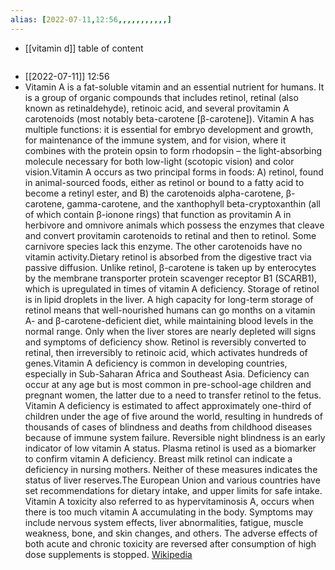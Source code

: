 ```yaml
---
alias: [2022-07-11,12:56,,,,,,,,,,,]
---
```

- [[vitamin d]]
table of content
```toc
```

- [[2022-07-11]] 12:56
- Vitamin A is a fat-soluble vitamin and an essential nutrient for humans. It is a group of organic compounds that includes retinol, retinal (also known as retinaldehyde), retinoic acid, and several provitamin A carotenoids (most notably beta-carotene [β-carotene]). Vitamin A has multiple functions: it is essential for embryo development and growth, for maintenance of the immune system, and for vision, where it combines with the protein opsin to form rhodopsin – the light-absorbing molecule necessary for both low-light (scotopic vision) and color vision.Vitamin A occurs as two principal forms in foods: A) retinol, found in animal-sourced foods, either as retinol or bound to a fatty acid to become a retinyl ester, and B) the carotenoids alpha-carotene, β-carotene, gamma-carotene, and the xanthophyll beta-cryptoxanthin (all of which contain β-ionone rings) that function as provitamin A in herbivore and omnivore animals which possess the enzymes that cleave and convert provitamin carotenoids to retinal and then to retinol. Some carnivore species lack this enzyme. The other carotenoids have no vitamin activity.Dietary retinol is absorbed from the digestive tract via passive diffusion. Unlike retinol, β-carotene is taken up by enterocytes by the membrane transporter protein scavenger receptor B1 (SCARB1), which is upregulated in times of vitamin A deficiency. Storage of retinol is in lipid droplets in the liver. A high capacity for long-term storage of retinol means that well-nourished humans can go months on a vitamin A- and β-carotene-deficient diet, while maintaining blood levels in the normal range. Only when the liver stores are nearly depleted will signs and symptoms of deficiency show. Retinol is reversibly converted to retinal, then irreversibly to retinoic acid, which activates hundreds of genes.Vitamin A deficiency is common in developing countries, especially in Sub-Saharan Africa and Southeast Asia. Deficiency can occur at any age but is most common in pre-school-age children and pregnant women, the latter due to a need to transfer retinol to the fetus. Vitamin A deficiency is estimated to affect approximately one-third of children under the age of five around the world, resulting in hundreds of thousands of cases of blindness and deaths from childhood diseases because of immune system failure. Reversible night blindness is an early indicator of low vitamin A status. Plasma retinol is used as a biomarker to confirm vitamin A deficiency. Breast milk retinol can indicate a deficiency in nursing mothers. Neither of these measures indicates the status of liver reserves.The European Union and various countries have set recommendations for dietary intake, and upper limits for safe intake. Vitamin A toxicity also referred to as hypervitaminosis A, occurs when there is too much vitamin A accumulating in the body. Symptoms may include nervous system effects, liver abnormalities, fatigue, muscle weakness, bone, and skin changes, and others. The adverse effects of both acute and chronic toxicity are reversed after consumption of high dose supplements is stopped.
[Wikipedia](https://en.wikipedia.org/wiki/Vitamin%20A)